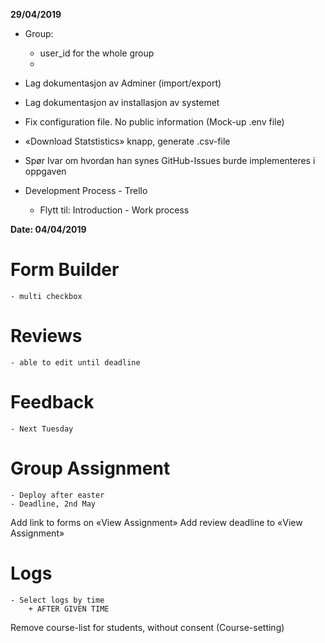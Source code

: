 **29/04/2019**
* Group:
	- user_id for the whole group
	- 
* Lag dokumentasjon av Adminer (import/export)
* Lag dokumentasjon av installasjon av systemet
* Fix configuration file. No public information (Mock-up .env file)
* «Download Statstistics» knapp, generate .csv-file


* Spør Ivar om hvordan han synes GitHub-Issues burde implementeres i oppgaven


* Development Process - Trello
	- Flytt til: Introduction - Work process

**Date: 04/04/2019**

# Form Builder
	- multi checkbox

# Reviews
	- able to edit until deadline

# Feedback
	- Next Tuesday

# Group Assignment
	- Deploy after easter
	- Deadline, 2nd May

Add link to forms on «View Assignment»
Add review deadline to «View Assignment»

# Logs
	- Select logs by time
		+ AFTER GIVEN TIME

Remove course-list for students, without consent (Course-setting)